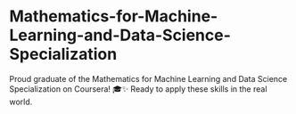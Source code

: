 # Mathematics-for-Machine-Learning-and-Data-Science-Specialization
Proud graduate of the Mathematics for Machine Learning and Data Science Specialization on Coursera! 🎓✨ Ready to apply these skills in the real world. 

